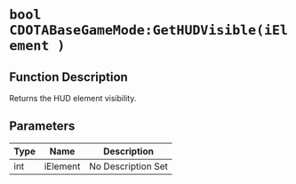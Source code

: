 # `bool CDOTABaseGameMode:GetHUDVisible(iElement )`
## Function Description
Returns the HUD element visibility.
## Parameters
Type|Name|Description
--|--|--
int|iElement|No Description Set
